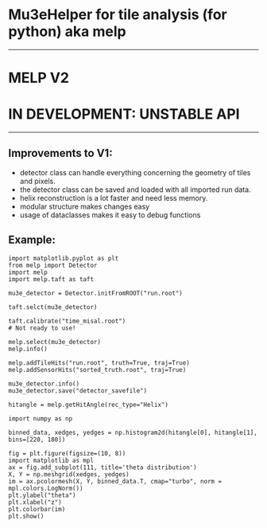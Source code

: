 # Mu3eHelper for tile analysis (for python) aka melp  
___
# MELP V2

# IN DEVELOPMENT: UNSTABLE API

___

## Improvements to V1:

- detector class can handle everything concerning the geometry of tiles and pixels.
- the detector class can be saved and loaded with all imported run data.
- helix reconstruction is a lot faster and need less memory.
- modular structure makes changes easy
- usage of dataclasses makes it easy to debug functions

## Example:
```
import matplotlib.pyplot as plt
from melp import Detector
import melp
import melp.taft as taft
```

```
mu3e_detector = Detector.initFromROOT("run.root")
```
```
taft.selct(mu3e_detector)

taft.calibrate("time_misal.root")
# Not ready to use!
```
```
melp.select(mu3e_detector)
melp.info()

melp.addTileHits("run.root", truth=True, traj=True)
melp.addSensorHits("sorted_truth.root", traj=True)

mu3e_detector.info()
mu3e_detector.save("detector_savefile")

hitangle = melp.getHitAngle(rec_type="Helix")
```

```
import numpy as np

binned_data, xedges, yedges = np.histogram2d(hitangle[0], hitangle[1], bins=[220, 180])

fig = plt.figure(figsize=(10, 8))
import matplotlib as mpl
ax = fig.add_subplot(111, title='theta distribution')
X, Y = np.meshgrid(xedges, yedges)
im = ax.pcolormesh(X, Y, binned_data.T, cmap="turbo", norm = mpl.colors.LogNorm())
plt.ylabel("theta")
plt.xlabel("z")
plt.colorbar(im)
plt.show()
```
